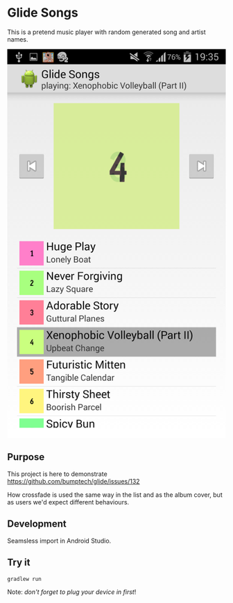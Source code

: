 Glide Songs
===========
This is a pretend music player with random generated song and artist names.

![](docs/shot_0.png)

Purpose
-------
This project is here to demonstrate https://github.com/bumptech/glide/issues/132

How crossfade is used the same way in the list and as the album cover, but as users we'd expect different behaviours.

Development
-----------
Seamsless import in Android Studio.

Try it
------
```
gradlew run
```
Note: _don't forget to plug your device in first_!
